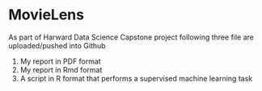 # MovieLens
As part of Harward Data Science Capstone project following three file are uploaded/pushed into Github
 1. My report in PDF format
 2. My report in Rmd format
 3. A script in R format that performs a supervised machine learning task
